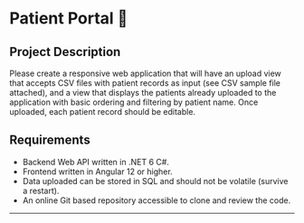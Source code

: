 # Patient Portal 💊

## Project Description
Please create a responsive web application that will have an upload view that accepts CSV files with
patient records as input (see CSV sample file attached), and a view that displays the patients already
uploaded to the application with basic ordering and filtering by patient name. Once uploaded, each
patient record should be editable.

## Requirements
- Backend Web API written in .NET 6 C#.
- Frontend written in Angular 12 or higher.
- Data uploaded can be stored in SQL and should not be volatile (survive a restart).
- An online Git based repository accessible to clone and review the code.
---
